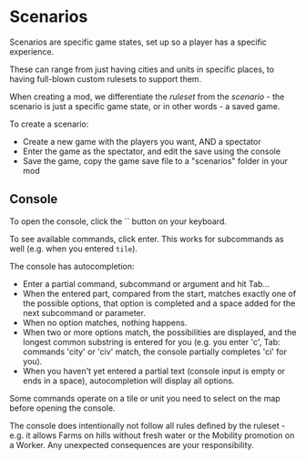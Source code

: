 # Scenarios

Scenarios are specific game states, set up so a player has a specific experience.

These can range from just having cities and units in specific places, to having full-blown custom rulesets to support them.

When creating a mod, we differentiate the *ruleset* from the *scenario* - the scenario is just a specific game state, or in other words - a saved game.


To create a scenario:

- Create a new game with the players you want, AND a spectator
- Enter the game as the spectator, and edit the save using the console
- Save the game, copy the game save file to a "scenarios" folder in your mod

## Console

To open the console, click the `` button on your keyboard.

To see available commands, click enter. This works for subcommands as well (e.g. when you entered `tile`).

The console has autocompletion:
* Enter a partial command, subcommand or argument and hit Tab...
* When the entered part, compared from the start, matches exactly one of the possible options, that option is completed and a space added for the next subcommand or parameter.
* When no option matches, nothing happens.
* When two or more options match, the possibilities are displayed, and the longest common substring is entered for you (e.g. you enter 'c', Tab: commands 'city' or 'civ' match, the console partially completes 'ci' for you).
* When you haven't yet entered a partial text (console input is empty or ends in a space), autocompletion will display all options.

Some commands operate on a tile or unit you need to select on the map before opening the console.

The console does intentionally not follow all rules defined by the ruleset - e.g. it allows Farms on hills without fresh water or the Mobility promotion on a Worker. Any unexpected consequences are your responsibility.
